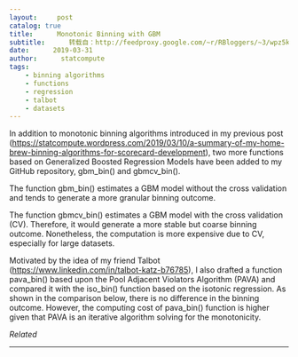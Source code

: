 ```yaml
---
layout:     post
catalog: true
title:      Monotonic Binning with GBM
subtitle:      转载自：http://feedproxy.google.com/~r/RBloggers/~3/wpz5kpGLC5Q/
date:      2019-03-31
author:      statcompute
tags:
    - binning algorithms
    - functions
    - regression
    - talbot
    - datasets
---
```






In addition to monotonic binning algorithms introduced in my previous post (https://statcompute.wordpress.com/2019/03/10/a-summary-of-my-home-brew-binning-algorithms-for-scorecard-development), two more functions based on Generalized Boosted Regression Models have been added to my GitHub repository, gbm_bin() and gbmcv_bin(). 

The function gbm_bin() estimates a GBM model without the cross validation and tends to generate a more granular binning outcome. 

 

The function gbmcv_bin() estimates a GBM model with the cross validation (CV). Therefore, it would generate a more stable but coarse binning outcome. Nonetheless, the computation is more expensive due to CV, especially for large datasets. 


Motivated by the idea of my friend Talbot (https://www.linkedin.com/in/talbot-katz-b76785), I also drafted a function pava_bin() based upon the Pool Adjacent Violators Algorithm (PAVA) and compared it with the iso_bin() function based on the isotonic regression. As shown in the comparison below, there is no difference in the binning outcome. However, the computing cost of pava_bin() function is higher given that PAVA is an iterative algorithm solving for the monotonicity. 




*Related*








---
